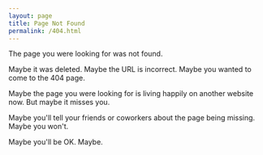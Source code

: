 ```yaml
---
layout: page
title: Page Not Found
permalink: /404.html
---
```

The page you were looking for was not found.

Maybe it was deleted. Maybe the URL is incorrect. Maybe you wanted to come to the 404 page.

Maybe the page you were looking for is living happily on another website now. But maybe it misses you.

Maybe you'll tell your friends or coworkers about the page being missing. Maybe you won't.

Maybe you'll be OK. Maybe.
